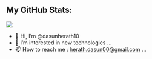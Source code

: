 
## My GitHub Stats:
<img 
   src="https://github-readme-stats.vercel.app/api?username=dasunherath10&show_icons=true&theme=cobalt" 
/>


- 👋 Hi, I’m @dasunherath10
- 👀 I’m interested in new technologies ...
- 📫 How to reach me : herath.dasun00@gmail.com ...

